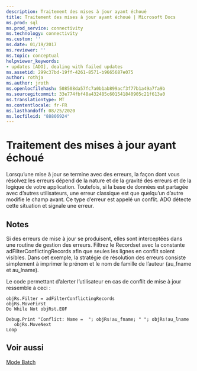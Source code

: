 ```yaml
---
description: Traitement des mises à jour ayant échoué
title: Traitement des mises à jour ayant échoué | Microsoft Docs
ms.prod: sql
ms.prod_service: connectivity
ms.technology: connectivity
ms.custom: ''
ms.date: 01/19/2017
ms.reviewer: ''
ms.topic: conceptual
helpviewer_keywords:
- updates [ADO], dealing with failed updates
ms.assetid: 299c37bd-19ff-4261-8571-b9665687e075
author: rothja
ms.author: jroth
ms.openlocfilehash: 508508da57fc7a0b1ab899acf3f77b1a49a7fa9b
ms.sourcegitcommit: 33e774fbf48a432485c601541840905c21f613a0
ms.translationtype: MT
ms.contentlocale: fr-FR
ms.lasthandoff: 08/25/2020
ms.locfileid: "88806924"
---
```

# <a name="dealing-with-failed-updates"></a>Traitement des mises à jour ayant échoué
Lorsqu’une mise à jour se termine avec des erreurs, la façon dont vous résolvez les erreurs dépend de la nature et de la gravité des erreurs et de la logique de votre application. Toutefois, si la base de données est partagée avec d’autres utilisateurs, une erreur classique est que quelqu’un d’autre modifie le champ avant. Ce type d’erreur est appelé un conflit. ADO détecte cette situation et signale une erreur.  
  
## <a name="remarks"></a>Notes  
 Si des erreurs de mise à jour se produisent, elles sont interceptées dans une routine de gestion des erreurs. Filtrez le Recordset avec la constante adFilterConflictingRecords afin que seules les lignes en conflit soient visibles. Dans cet exemple, la stratégie de résolution des erreurs consiste simplement à imprimer le prénom et le nom de famille de l’auteur (au_fname et au_lname).  
  
 Le code permettant d’alerter l’utilisateur en cas de conflit de mise à jour ressemble à ceci :  
  
```  
objRs.Filter = adFilterConflictingRecords  
objRs.MoveFirst  
Do While Not objRst.EOF  
   Debug.Print "Conflict: Name =  "; objRs!au_fname; " "; objRs!au_lname  
   objRs.MoveNext  
Loop  
```  
  
## <a name="see-also"></a>Voir aussi  
 [Mode Batch](./batch-mode.md)
